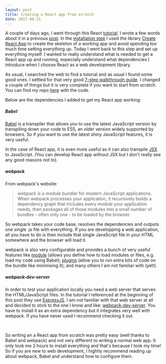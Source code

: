 ```yaml
---
layout: post
title: Creating a React app from scratch
date: 2017-09-21
---
```

A couple of days ago, I went through this React [tutorial](guide](https://facebook.github.io/react/docs/hello-world.html)). I wrote a few words about it in a previous [post](https://caroleolivier.github.io/blog/2017/09/15/a-tast-of-react). In the [installation step](https://facebook.github.io/react/docs/installation.html) I used the library [Create React App](https://github.com/facebookincubator/create-react-app) to create the skeleton of a working app and avoid spending too much time setting everything up. Today I went back to this step and set up everything myself. I wanted to really understand what is needed to get a React app up and running, especially understand what dependencies I introduce when I choose React as a web development library.

As usual, I searched the web to find a tutorial and as usual I found some good ones. I settled for that very good [7-step walkthrough guide](http://andrewhfarmer.com/build-your-own-starter/#0-intro). I changed a couple of things but it is very complete if you want to start from scratch. You can find my repo [here](https://github.com/caroleolivier/minimal-react-starter) with the code.

Below are the dependencies I added to get my React app working:

##### Babel
[Babel](https://babeljs.io/) is a transpiler that allows you to use the latest JavaScript version by transpiling down your code to ES5, an older version widely supported by browsers. So if you want to use the latest shiny JavaScript features, it is very useful.

In the case of React app, it is even more useful as it can also transpile [JSX](https://facebook.github.io/react/docs/introducing-jsx.html) to JavaScript. (You can develop React app without JSX but I don't really see any good reasons not to).

##### webpack
From webpack's website:
> webpack is a module bundler for modern JavaScript applications. When webpack processes your application, it recursively builds a dependency graph that includes every module your application needs, then packages all of those modules into a small number of bundles - often only one - to be loaded by the browser.

So webpack takes your code base, resolves the dependencies and outputs one single .js file with everything. If you are developping a web application, all you have to do is then include that single JavaScript file in your HTML somewhere and the browser will load it.

webpack is also very configurable and provides a bunch of very useful features like [module](https://webpack.js.org/configuration/module/) (allows you define how to load modules or files, e.g. load my code using Babel); [plugins](https://webpack.js.org/plugins/) (allow you to run extra bits of code on the bundle like minimising it); and many others I am not familiar with (yet!).

##### webpack-dev-server
In order to test your application locally you need a web server that serves the HTML/JavaScript files.
In the tutorial I referenced at the beginning of this post they use [ExpressJS](http://expressjs.com/). I am not familiar with that web server at all and decided to stick to the one I know and like: [webpack-dev-server](https://webpack.js.org/guides/development/#using-webpack-dev-server).
You have to install it as an extra dependency but it integrates very well with webpack. If you have never used I recommend checking it out.

<br/>

So writing an a React app from scratch was pretty easy (well thanks to Babel and webpack) and not very different to writing a normal web app. It only took me 2 hours to install everything and that's because I took my time! So if you are new to web development, I hightly recommend reading up about webpack, Babel and understand how to configure them.